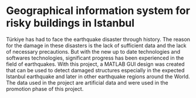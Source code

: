 # Geographical information system for risky buildings in Istanbul


Türkiye has had to face the earthquake disaster through history.  The reason for the damage in these disasters is the lack of sufficient data and the lack of necessary precautions. But with the new up to date technologies and softwares technologies, significant progress has been experienced in the field of earthquakes. With this project, a MATLAB GUI design was created that can be used to detect damaged structures especially in the expected Istanbul earthquake and later in other earthquake regions around the World. The data used in the project are artificial data and were used in the promotion phase of this project.
